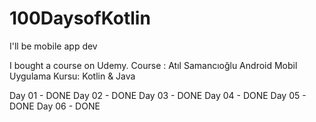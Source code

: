 # 100DaysofKotlin
I'll be mobile app dev

I bought a course on Udemy.
Course : Atıl Samancıoğlu Android Mobil Uygulama Kursu: Kotlin & Java

Day 01 - DONE
Day 02 - DONE
Day 03 - DONE
Day 04 - DONE
Day 05 - DONE
Day 06 - DONE
